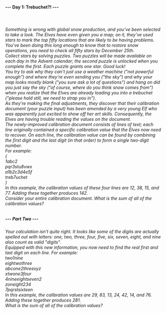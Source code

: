 <h4>--- Day 1: Trebuchet?! --- </h4><br>
<h6>
Something is wrong with global snow production, and you've been selected to take a look. The Elves have even given you a map; on it, they've used stars to mark the top fifty locations that are likely to be having problems.
<br>
You've been doing this long enough to know that to restore snow operations, you need to check all fifty stars by December 25th.
<br>
Collect stars by solving puzzles. Two puzzles will be made available on each day in the Advent calendar; the second puzzle is unlocked when you complete the first. Each puzzle grants one star. Good luck!
<br>
You try to ask why they can't just use a weather machine ("not powerful enough") and where they're even sending you ("the sky") and why your map looks mostly blank ("you sure ask a lot of questions") and hang on did you just say the sky ("of course, where do you think snow comes from") when you realize that the Elves are already loading you into a trebuchet ("please hold still, we need to strap you in").
<br>
As they're making the final adjustments, they discover that their calibration document (your puzzle input) has been amended by a very young Elf who was apparently just excited to show off her art skills. Consequently, the Elves are having trouble reading the values on the document.
<br>
The newly-improved calibration document consists of lines of text; each line originally contained a specific calibration value that the Elves now need to recover. On each line, the calibration value can be found by combining the first digit and the last digit (in that order) to form a single two-digit number.
<br>
For example: <br>
{<br>
1abc2<br>
pqr3stu8vwx<br>
a1b2c3d4e5f<br>
treb7uchet<br>
}<br>
In this example, the calibration values of these four lines are 12, 38, 15, and 77. Adding these together produces 142.
<br>
Consider your entire calibration document. What is the sum of all of the calibration values?
<br>
</h6>
<h5>--- Part Two ---</h5>
<h6>
Your calculation isn't quite right. It looks like some of the digits are actually spelled out with letters: one, two, three, four, five, six, seven, eight, and nine also count as valid "digits".
<br>
Equipped with this new information, you now need to find the real first and last digit on each line. For example:
<br>
two1nine<br>
eightwothree<br>
abcone2threexyz<br>
xtwone3four<br>
4nineeightseven2<br>
zoneight234<br>
7pqrstsixteen<br>
In this example, the calibration values are 29, 83, 13, 24, 42, 14, and 76. Adding these together produces 281.
<br>
What is the sum of all of the calibration values?
</h6>
